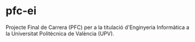 pfc-ei
======

Projecte Final de Carrera (PFC) per a la titulació d'Enginyeria Informàtica a la Universitat Politècnica de València (UPV).